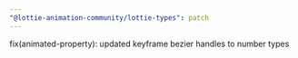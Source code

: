 ```yaml
---
"@lottie-animation-community/lottie-types": patch
---
```


fix(animated-property): updated keyframe bezier handles to number types
